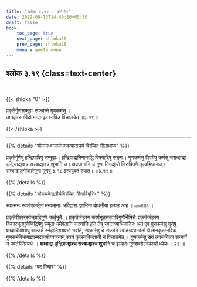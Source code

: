 ```yaml
---
title: "श्लोक ३.१९ - कर्मयोग"
date: 2022-08-13T14:40:16+05:30
draft: false
book:
    toc_page: true
    next_page: shloka30
    prev_page: shloka28
    menu : geeta_menu
---
```




## श्लोक ३.१९ {class=text-center}

<br/>

{{< shloka  "0"  >}}

प्रकृतेर्गुणसम्मूढाः सज्जन्ते गुणकर्मसु ।  
तानकृत्स्नविदो मन्दान्कृत्स्नविन्न विचालयेत् ॥३.१९॥ 

{{< /shloka >}}

---


{{% details "श्रीमन्मध्वाचार्यभगवत्पादाचर्य विरचित  गीताभाष्य" %}}


प्रकृतेर्गुणेषु इन्द्रियादिषु सम्मूढाः। इन्द्रियाद्यभिमानाद्धि विषयादिषु सङ्गः। गुणकर्मसु विषयेषु कर्मसु चशब्दाद्या इन्द्रियाद्याश्च सत्त्वाद्याश्च शुभानि च। अप्रधानानि च गुणा निगद्यन्ते निरुक्तिगैः इत्यभिधानात्। सत्त्वाद्यङ्गीकारेगुणा गुणेषु ३.१८ इत्ययुक्तं स्यात्।  ॥३.१९॥ 

{{% /details %}}



{{% details "श्रीराघवेन्द्रतीर्थविरचित गीताविवृत्तिः " %}}

स्वात्मनः स्वतंत्रकर्तृतां मन्यमानाः अविद्वांसः
ज्ञानिना बोधनीया इत्यत आह ॥ `प्रकृतेरिति` ।  

प्रकृतेरीश्वरस्येच्छादिगुणैः कर्तृभूतैः । प्रकृतेर्जडस्य 
कार्यभूतसत्त्वादिगुणैर्निमित्तैः प्रकृतेर्जडस्य
विकारभूतगुणेष्विंद्रियेषु संमूढाः ममैवैतानि करणानि इति तेषु
स्वातंत्र्याभिमानिनः अत एव गुणकर्मसु गुणेषु शब्दादिविषयेषु सज्जते
स्नेहातिशयवंतो भवंति, स्वकर्मसु च सज्जंते स्वातंत्र्यभ्रमवंतो ये 
तानकृत्स्नविदः गुणकर्मविभागाज्ञान्मंदानयोग्यजनान्‌ स्वयं 
कृत्स्नविज्ज्ञानी न विचालयेत्‌ । 
गुणकर्मसु संगं त्याजयित्वा सन्मार्गे न प्रवर्तयेदित्यर्थः । 
**शब्दाद्या इन्द्रियाद्याश्च सत्त्वाद्याश्च शुभानि च** इत्यादेः गुणशब्दोऽनेकार्थो ध्येयः ॥ २९ ॥


{{% /details %}}



{{% details "पद विचार" %}}


{{% /details %}}
